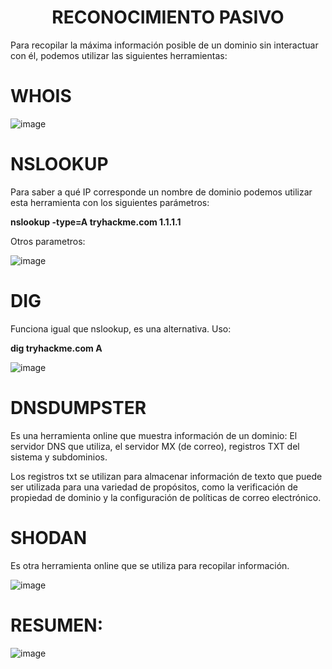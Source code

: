 <h1 align="center">RECONOCIMIENTO PASIVO</h1>

Para recopilar la máxima información posible de un dominio sin interactuar con él, podemos utilizar las siguientes herramientas:

# **WHOIS**

![image](https://github.com/user-attachments/assets/919b2e7e-9f82-42f5-9d8f-f1b9b94e08f5)

# **NSLOOKUP**

Para saber a qué IP corresponde un nombre de dominio podemos utilizar esta herramienta con los siguientes parámetros:

**nslookup -type=A tryhackme.com 1.1.1.1**

Otros parametros:  

![image](https://github.com/user-attachments/assets/8dc675b5-5c2d-44f2-9e24-c83771667fe2)

# **DIG**

Funciona igual que nslookup, es una alternativa. Uso:

**dig tryhackme.com A**

![image](https://github.com/user-attachments/assets/88f59325-3b47-41ef-8219-0277b28d96c5)

# **DNSDUMPSTER**

Es una herramienta online que muestra información de un dominio: El servidor DNS que utiliza, el servidor MX (de correo), registros TXT del sistema y subdominios.

Los registros txt se utilizan para almacenar información de texto que puede ser utilizada para una variedad de propósitos, como la verificación de propiedad de dominio y la configuración de políticas de correo electrónico.

# **SHODAN**

Es otra herramienta online que se utiliza para recopilar información.

![image](https://github.com/user-attachments/assets/5a4e641f-9b08-4976-8f97-0eb5451cabc6)

# **RESUMEN:**

![image](https://github.com/user-attachments/assets/482ac3a4-41bc-4b1b-b5fd-b8bfbde29cdd)
